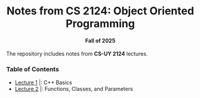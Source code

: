 <div align = "center"> 
  
# Notes from CS 2124: Object Oriented Programming  
#### Fall of 2025
  
</div> 

The repository includes notes from **CS-UY 2124** lectures. 

### Table of Contents

- [Lecture 1](https://github.com/XinRC/CS-2124/blob/main/lecture1/README.md) |: C++ Basics
- [Lecture 2](https://github.com/XinRC/CS-2124/tree/main/lecture2) |: Functions, Classes, and Parameters
